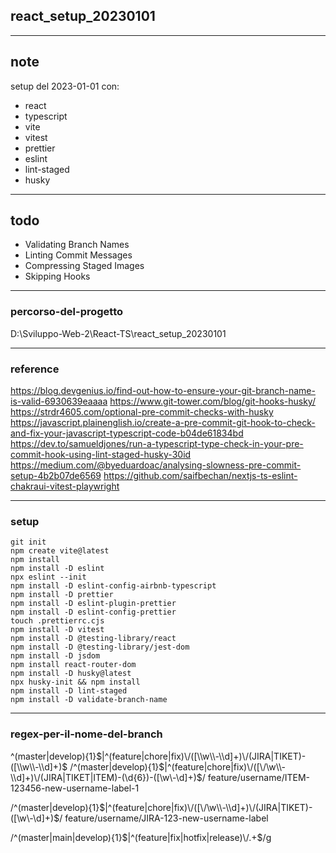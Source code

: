 

## react_setup_20230101

---
## note
setup del 2023-01-01 con:
- react
- typescript
- vite
- vitest
- prettier
- eslint
- lint-staged
- husky

---
## todo
- Validating Branch Names
- Linting Commit Messages
- Compressing Staged Images
- Skipping Hooks

---
### percorso-del-progetto
D:\Sviluppo-Web-2\React-TS\react_setup_20230101

---
### reference
https://blog.devgenius.io/find-out-how-to-ensure-your-git-branch-name-is-valid-6930639eaaaa
https://www.git-tower.com/blog/git-hooks-husky/
https://strdr4605.com/optional-pre-commit-checks-with-husky
https://javascript.plainenglish.io/create-a-pre-commit-git-hook-to-check-and-fix-your-javascript-typescript-code-b04de61834bd
https://dev.to/samueldjones/run-a-typescript-type-check-in-your-pre-commit-hook-using-lint-staged-husky-30id
https://medium.com/@byeduardoac/analysing-slowness-pre-commit-setup-4b2b07de6569
https://github.com/saifbechan/nextjs-ts-eslint-chakraui-vitest-playwright

---
### setup
```
git init
npm create vite@latest
npm install
npm install -D eslint
npx eslint --init
npm install -D eslint-config-airbnb-typescript
npm install -D prettier
npm install -D eslint-plugin-prettier
npm install -D eslint-config-prettier
touch .prettierrc.cjs
npm install -D vitest
npm install -D @testing-library/react
npm install -D @testing-library/jest-dom
npm install -D jsdom
npm install react-router-dom
npm install -D husky@latest
npx husky-init && npm install
npm install -D lint-staged
npm install -D validate-branch-name 
```

---
### regex-per-il-nome-del-branch
^(master|develop){1}$|^(feature|chore|fix)\/([\\w\\-\\d]+)\/(JIRA|TIKET)-([\\w\\-\\d]+)$
/^(master|develop){1}$|^(feature|chore|fix)\/([\/\w\\-\\d]+)\/(JIRA|TIKET|ITEM)-(\d{6})-([\w\-\d]+)$/
feature/username/ITEM-123456-new-username-label-1


/^(master|develop){1}$|^(feature|chore|fix)\/([\/\w\\-\\d]+)\/(JIRA|TIKET)-([\w\-\d]+)$/
feature/username/JIRA-123-new-username-label

/^(master|main|develop){1}$|^(feature|fix|hotfix|release)\/.+$/g
